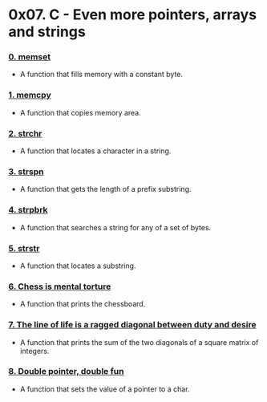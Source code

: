 # 0x07. C - Even more pointers, arrays and strings


### [0. memset](./0-memset.c)
* A function that fills memory with a constant byte.


### [1. memcpy](./1-memcpy.c)
* A function that copies memory area.


### [2. strchr](./2-strchr.c)
* A function that locates a character in a string.


### [3. strspn](./3-strspn.c)
* A function that gets the length of a prefix substring.


### [4. strpbrk](./4-strpbrk.c)
* A function that searches a string for any of a set of bytes.


### [5. strstr](./5-strstr.c)
* A function that locates a substring.


### [6. Chess is mental torture](./7-print_chessboard.c)
* A function that prints the chessboard.


### [7. The line of life is a ragged diagonal between duty and desire](./8-print_diagsums.c)
* A function that prints the sum of the two diagonals of a square matrix of integers.


### [8. Double pointer, double fun](./100-set_string.c)
* A function that sets the value of a pointer to a char.
